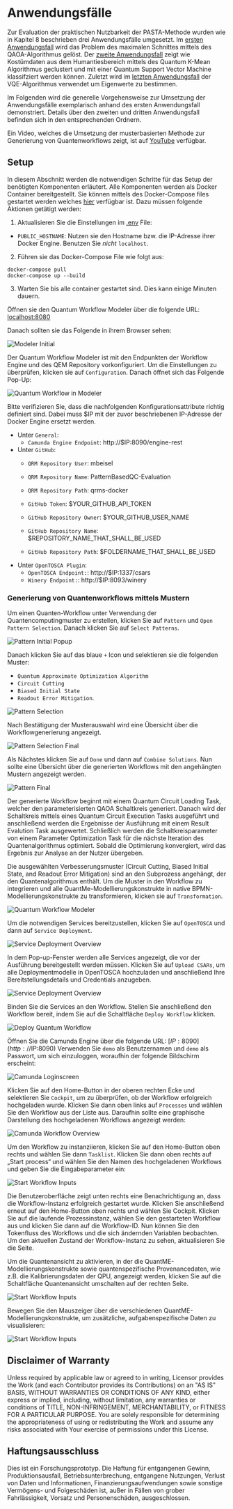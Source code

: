 # Anwendungsfälle

Zur Evaluation der praktischen Nutzbarkeit der PASTA-Methode wurden wie in Kapitel 8 beschrieben drei Anwendungsfälle umgesetzt.
Im [ersten Anwendungsfall](./Use-Case-QAOA) wird das Problem des maximalen Schnittes mittels des QAOA-Algorithmus gelöst.
Der [zweite Anwendungsfall](./Use-Case-QML) zeigt wie Kostümdaten aus dem Humantiesbereich mittels des Quantum K-Mean Algorithmus geclustert und mit einer Quantum Support Vector Machine klassifziert werden können.
Zuletzt wird im [letzten Anwendungsfall](./Use-Case-VQE) der VQE-Algorithmus verwendet um Eigenwerte zu bestimmen.

Im Folgenden wird die generelle Vorgehensweise zur Umsetzung der Anwendungsfälle exemplarisch anhand des ersten Anwendungsfall demonstriert.
Details über den zweiten und dritten Anwendungsfall befinden sich in den entsprechenden Ordnern.

Ein Video, welches die Umsetzung der musterbasierten Methode zur Generierung von Quantenworkflows zeigt, ist auf [YouTube](https://youtu.be/6evaPun4HPA) verfügbar.




## Setup

In diesem Abschnitt werden die notwendigen Schritte für das Setup der benötigten Komponenten erläutert.
Alle Komponenten werden als Docker Container bereitgestellt.
Sie können mittels des Docker-Compose files gestartet werden welches [hier](./docker) verfügbar ist.
Dazu müssen folgende Aktionen getätigt werden:

1. Aktualisieren Sie die Einstellungen im [.env](./docker/.env) File:
* ``PUBLIC_HOSTNAME``: Nutzen sie den Hostname bzw. die IP-Adresse ihrer Docker Engine. Benutzen Sie *nicht* ``localhost``.

2. Führen sie das Docker-Compose File wie folgt aus:
```
docker-compose pull
docker-compose up --build
```

3. Warten Sie bis alle container gestartet sind. Dies kann einige Minuten dauern. 

Öffnen sie den Quantum Workflow Modeler über die folgende URL: [localhost:8080](http://localhost:8080)

Danach sollten sie das Folgende in ihrem Browser sehen:

![Modeler Initial](./docs/modeler-initial.png)

Der Quantum Workflow Modeler ist mit den Endpunkten der Workflow Engine und des QEM Repository vorkonfiguriert.
Um die Einstellungen zu überprüfen, klicken sie auf ``Configuration``. 
Danach öffnet sich das Folgende Pop-Up:

![Quantum Workflow in Modeler](./docs/modeler-configuration.png)

Bitte verifizieren Sie, dass die nachfolgenden Konfigurationsattribute richtig definiert sind.
Dabei muss $IP mit der zuvor beschriebenen IP-Adresse der Docker Engine ersetzt werden.

* Unter ``General``:
    * ``Camunda Engine Endpoint``: http://$IP:8090/engine-rest
* Unter ``GitHub``:
    * ``QRM Repository User``: mbeisel
    * ``QRM Repository Name``: PatternBasedQC-Evaluation
    * ``QRM Repository Path``: qrms-docker

    * ``GitHub Token``: $YOUR_GITHUB_API_TOKEN
    * ``GitHub Repository Owner``: $YOUR_GITHUB_USER_NAME
    * ``GitHub Repository Name``: $REPOSITORY_NAME_THAT_SHALL_BE_USED
    * ``GitHub Repository Path``: $FOLDERNAME_THAT_SHALL_BE_USED
* Unter ``OpenTOSCA Plugin``:
    * ``OpenTOSCA Endpoint:``: http://$IP:1337/csars
    * ``Winery Endpoint:``: http://$IP:8093/winery


### Generierung von Quantenworkflows mittels Mustern

Um einen Quanten-Workflow unter Verwendung der Quantencomputingmuster zu erstellen, klicken Sie auf ``Pattern`` und ``Open Pattern Selection``.
Danach klicken Sie auf ``Select Patterns``.

![Pattern Initial Popup](./docs/modeler-patterns-startup.png)

Danach klicken Sie auf das blaue ``+`` Icon und selektieren sie die folgenden Muster:
* ``Quantum Approximate Optimization Algorithm``
* ``Circuit Cutting``
* ``Biased Initial State``
* ``Readout Error Mitigation``.

![Pattern Selection](./docs/modeler-patterns-selection.png)

Nach Bestätigung der Musterauswahl wird eine Übersicht über die Workflowgenerierung angezeigt.

![Pattern Selection Final](./docs/modeler-patterns-selection-final.png)

Als Nächstes klicken Sie auf ``Done`` und dann auf ``Combine Solutions``. 
Nun sollte eine Übersicht über die generierten Workflows mit den angehängten Mustern angezeigt werden.

![Pattern Final](./docs/modeler-generatedWf.png)

Der generierte Workflow beginnt mit einem Quantum Circuit Loading Task, welcher den parameterisierten QAOA Schaltkreis generiert.
Danach wird der Schaltkreis mittels eines Quantum Circuit Execution Tasks ausgeführt und anschließend werden die Ergebnisse der Ausführung mit einem Result Evalution Task ausgewertet.
Schließlich werden die Schaltkreisparameter von einem Parameter Optimization Task für die nächste Iteration des Quantenalgorithmus optimiert.
Sobald die Optimierung konvergiert, wird das Ergebnis zur Analyse an der Nutzer übergeben.

Die ausgewählten Verbesserungsmuster (Circuit Cutting, Biased Initial State, and Readout Error Mitigation) sind an den Subprozess angehängt, der den Quantenalgorithmus enthält.
Um die Muster in den Workflow zu integrieren und alle QuantMe-Modellierungskonstrukte in native BPMN-Modellierungskonstrukte zu transformieren, klicken sie auf ``Transformation``.


![Quantum Workflow Modeler](./docs/modeler-workflow-transformation.png)

Um die notwendigen Services bereitzustellen, klicken Sie auf ``OpenTOSCA`` und dann auf ``Service Deployment``.

![Service Deployment Overview](./docs/modeler-service-deployment-overview.png)

In dem Pop-up-Fenster werden alle Services angezeigt, die vor der Ausführung bereitgestellt werden müssen. 
Klicken Sie auf ``Upload CSARs``, um alle Deploymentmodelle in OpenTOSCA hochzuladen und anschließend Ihre Bereitstellungsdetails und Credentials anzugeben.

![Service Deployment Overview](./docs/modeler-service-deployment-input.png)

Binden Sie die Services an den Workflow.
Stellen Sie anschließend den Workflow bereit, indem Sie auf die Schaltfläche ``Deploy Workflow`` klicken.

![Deploy Quantum Workflow](./docs/modeler-deploy-workflow.png)


Öffnen Sie die Camunda Engine über die folgende URL: [$IP:8090](http://$IP:8090)
Verwenden Sie ``demo`` als Benutzernamen und ``demo`` als Passwort, um sich einzuloggen, woraufhin der folgende Bildschirm erscheint:

![Camunda Loginscreen](./docs/workflow-engine-login.png)

Klicken Sie auf den Home-Button in der oberen rechten Ecke und selektieren Sie ``Cockpit``, um zu überprüfen, ob der Workflow erfolgreich hochgeladen wurde.
Klicken Sie dann oben links auf ``Processes`` und wählen Sie den Workflow aus der Liste aus.
Daraufhin sollte eine graphische Darstellung des hochgeladenen Workflows angezeigt werden:

![Camunda Workflow Overview](./docs/camunda-wfoverview.png)

Um den Workflow zu instanziieren, klicken Sie auf den Home-Button oben rechts und wählen Sie dann ``Tasklist``.
Klicken Sie dann oben rechts auf „Start process“ und wählen Sie den Namen des hochgeladenen Workflows und geben Sie die Eingabeparameter ein:

![Start Workflow Inputs](./docs/start-workflow-inputs.png)

Die Benutzeroberfläche zeigt unten rechts eine Benachrichtigung an, dass die Workflow-Instanz erfolgreich gestartet wurde.
Klicken Sie anschließend erneut auf den Home-Button oben rechts und wählen Sie Cockpit.
Klicken Sie auf die laufende Prozessinstanz, wählen Sie den gestarteten Workflow aus und klicken Sie dann auf die Workflow-ID.
Nun können Sie den Tokenfluss des Workflows und die sich ändernden Variablen beobachten. 
Um den aktuellen Zustand der Workflow-Instanz zu sehen, aktualisieren Sie die Seite.

Um die Quantenansicht zu aktivieren, in der die QuantME-Modellierungskonstrukte sowie quantenspezifische Provenancedaten, wie z.B. die Kalibrierungsdaten der QPU, angezeigt werden, klicken Sie auf die Schaltfläche Quantenansicht umschalten auf der rechten Seite.

![Start Workflow Inputs](./docs/engine_instance_overview.png)

Bewegen Sie den Mauszeiger über die verschiedenen QuantME-Modellierungskonstrukte, um zusätzliche, aufgabenspezifische Daten zu visualisieren:

![Start Workflow Inputs](./docs/engine_quantum_view.png)

## Disclaimer of Warranty
Unless required by applicable law or agreed to in writing, Licensor provides the Work (and each Contributor provides its Contributions) on an "AS IS" BASIS, WITHOUT WARRANTIES OR CONDITIONS OF ANY KIND, either express or implied, including, without limitation, any warranties or conditions of TITLE, NON-INFRINGEMENT, MERCHANTABILITY, or FITNESS FOR A PARTICULAR PURPOSE. You are solely responsible for determining the appropriateness of using or redistributing the Work and assume any risks associated with Your exercise of permissions under this License.

## Haftungsausschluss
Dies ist ein Forschungsprototyp. Die Haftung für entgangenen Gewinn, Produktionsausfall, Betriebsunterbrechung, entgangene Nutzungen, Verlust von Daten und Informationen, Finanzierungsaufwendungen sowie sonstige Vermögens- und Folgeschäden ist, außer in Fällen von grober Fahrlässigkeit, Vorsatz und Personenschäden, ausgeschlossen.
